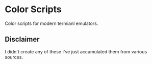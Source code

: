 # Color Scripts
Color scripts for modern termianl emulators.



## Disclaimer
I didn't create any of these I've just accumulated them from various sources.


